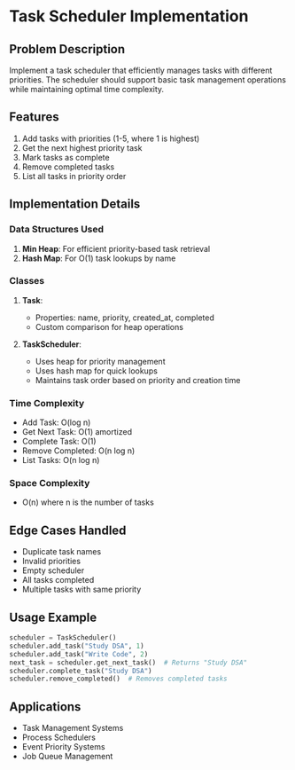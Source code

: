 # Task Scheduler Implementation

## Problem Description
Implement a task scheduler that efficiently manages tasks with different priorities. The scheduler should support basic task management operations while maintaining optimal time complexity.

## Features
1. Add tasks with priorities (1-5, where 1 is highest)
2. Get the next highest priority task
3. Mark tasks as complete
4. Remove completed tasks
5. List all tasks in priority order

## Implementation Details

### Data Structures Used
1. **Min Heap**: For efficient priority-based task retrieval
2. **Hash Map**: For O(1) task lookups by name

### Classes
1. **Task**:
   - Properties: name, priority, created_at, completed
   - Custom comparison for heap operations

2. **TaskScheduler**:
   - Uses heap for priority management
   - Uses hash map for quick lookups
   - Maintains task order based on priority and creation time

### Time Complexity
- Add Task: O(log n)
- Get Next Task: O(1) amortized
- Complete Task: O(1)
- Remove Completed: O(n log n)
- List Tasks: O(n log n)

### Space Complexity
- O(n) where n is the number of tasks

## Edge Cases Handled
- Duplicate task names
- Invalid priorities
- Empty scheduler
- All tasks completed
- Multiple tasks with same priority

## Usage Example
```python
scheduler = TaskScheduler()
scheduler.add_task("Study DSA", 1)
scheduler.add_task("Write Code", 2)
next_task = scheduler.get_next_task()  # Returns "Study DSA"
scheduler.complete_task("Study DSA")
scheduler.remove_completed()  # Removes completed tasks
```

## Applications
- Task Management Systems
- Process Schedulers
- Event Priority Systems
- Job Queue Management

